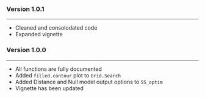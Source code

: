 ### Version 1.0.1
****
* Cleaned and consolodated code
* Expanded vignette

### Version 1.0.0
****
* All functions are fully documented
* Added `filled.contour` plot to `Grid.Search`
* Added Distance and Null model output options to `SS_optim`
* Vignette has been updated